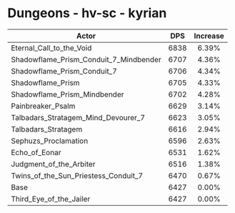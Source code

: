 # Dungeons - hv-sc - kyrian
| Actor | DPS | Increase |
|---|:---:|:---:|
|Eternal_Call_to_the_Void|6838|6.39%|
|Shadowflame_Prism_Conduit_7_Mindbender|6707|4.36%|
|Shadowflame_Prism_Conduit_7|6706|4.34%|
|Shadowflame_Prism|6705|4.33%|
|Shadowflame_Prism_Mindbender|6702|4.28%|
|Painbreaker_Psalm|6629|3.14%|
|Talbadars_Stratagem_Mind_Devourer_7|6623|3.05%|
|Talbadars_Stratagem|6616|2.94%|
|Sephuzs_Proclamation|6596|2.63%|
|Echo_of_Eonar|6531|1.62%|
|Judgment_of_the_Arbiter|6516|1.38%|
|Twins_of_the_Sun_Priestess_Conduit_7|6470|0.67%|
|Base|6427|0.00%|
|Third_Eye_of_the_Jailer|6427|0.00%|
